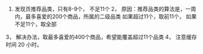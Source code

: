 1.  发现页推荐品类，只有8-9个， 不足11个
2， 原因：推荐品类的算法是，一周内，最多喜爱的200个商品，所属的二级品类
         如果超过11个，取前11个， 如果不足11个，取全部

3， 解决办法，取最多喜爱的400个商品，希望能覆盖超过11个品类
4， 注意缓存时间 20 小时。


